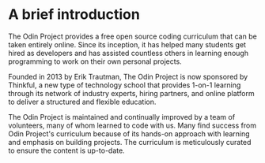 # A brief introduction

The Odin Project provides a free open source coding curriculum that can be taken entirely online. Since its inception, it has helped many students get hired as developers and has assisted countless others in learning enough programming to work on their own personal projects.

Founded in 2013 by Erik Trautman, The Odin Project is now sponsored by Thinkful, a new type of technology school that provides 1-on-1 learning through its network of industry experts, hiring partners, and online platform to deliver a structured and flexible education.

The Odin Project is maintained and continually improved by a team of volunteers, many of whom learned to code with us. Many find success from Odin Project's curriculum because of its hands-on approach with learning and emphasis on building projects. The curriculum is meticulously curated to ensure the content is up-to-date.
